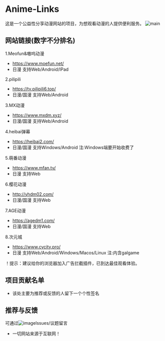 # Anime-Links

这是一个公益性分享动漫网站的项目，为想观看动漫的人提供便利服务。
![main](https://github.com/user-attachments/assets/67941599-27c6-4213-9a2a-6aa04fd54e35)
## 网站链接(数字不分排名)
1.Meofun&嗷呜动漫
- https://www.moefun.net/
- 日漫 支持Web/Android/IPad

2.pilipili
- https://tv.pilipili6.top/
- 日漫/国漫 支持Web/Android

3.MX动漫
- https://www.mxdm.xyz/
- 日漫/国漫 支持Web/Android

4.heibai弹幕
- https://heibai2.com/
- 日漫/国漫 支持Windows/Android
  注:Windows端要开始收费了

5.萌番动漫
- https://www.mfan.tv/
- 日漫 支持Web

6.樱花动漫
- http://yhdm02.com/
- 日漫/国漫 支持Web

7.AGE动漫
- https://agedm1.com/
- 日漫/国漫 支持Web

8.次元城
- https://www.cycity.pro/
- 日漫 支持Web/Android/Windows/Macos/Linux
注:内含galgame

！提示：建议给你的浏览器加入广告拦截插件，已到达最佳观看体验。
## 项目贡献名单

- 该处主要为推荐或反馈的人留下一个个性签名

## 推荐与反馈

可通过![image](https://github.com/user-attachments/assets/f1e6768c-6963-4137-b52f-a54af4cbc107)lssues/议题留言


- 一切网站来源于互联网！
